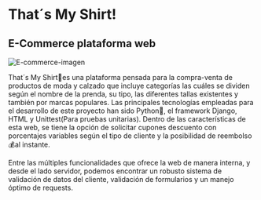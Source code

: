 # That´s My Shirt!
## E-Commerce plataforma web

![E-commerce-imagen](https://github.com/user-attachments/assets/07986ebe-6cce-484f-a3c5-424da1cce7f1)

That´s My Shirt👕es una plataforma pensada para la compra-venta de productos de moda y calzado que incluye categorías las cuáles se dividen según el nombre de la prenda, su tipo, las diferentes tallas existentes y también por marcas populares.
Las principales tecnologías empleadas para el desarrollo de este proyecto han sido Python🐍, el framework Django, HTML y Unittest(Para pruebas unitarias).
Dentro de las características de esta web, se tiene la opción de solicitar cupones descuento con porcentajes variables según el tipo de cliente y la posibilidad de reembolso💰al instante.

Entre las múltiples funcionalidades que ofrece la web de manera interna, y desde el lado servidor, podemos encontrar un robusto sistema de validación de datos del cliente, validación de formularios y un manejo óptimo de requests.
